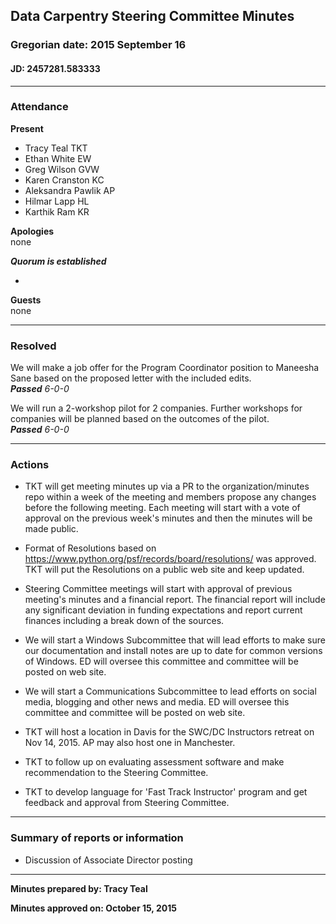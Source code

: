 ## Data Carpentry Steering Committee Minutes
### Gregorian date: 2015 September 16
#### JD: 2457281.583333

----

### Attendance
**Present**
- Tracy Teal TKT
- Ethan White EW
- Greg Wilson GVW
- Karen Cranston KC
- Aleksandra Pawlik AP
- Hilmar Lapp HL
- Karthik Ram KR

**Apologies**  
none

_**Quorum is established**_

-

**Guests**  
none
 

---

### Resolved

We will make a job offer for the Program Coordinator position to Maneesha Sane based on the proposed letter 
with the included edits.  
_**Passed** 6-0-0_

We will run a 2-workshop pilot for 2 companies. Further workshops for companies will be planned based on the 
outcomes of the pilot.  
_**Passed** 6-0-0_


---

### Actions

- TKT will get meeting minutes up via a PR to the organization/minutes repo within a week of 
the meeting and members propose any changes before the following meeting. Each meeting 
will start with a vote of approval on the previous week's minutes and then the minutes
will be made public.

- Format of Resolutions based on https://www.python.org/psf/records/board/resolutions/ was
approved. TKT will put the Resolutions on a public web site and keep updated. 

- Steering Committee meetings will start with approval of previous meeting's minutes and a financial 
report. The financial report will include any significant deviation in funding expectations and
report current finances including a break down of the sources. 

- We will start a Windows Subcommittee that will lead efforts to make sure our documentation
and install notes are up to date for common versions of Windows. ED will oversee this committee
and committee will be posted on web site.

- We will start a Communications Subcommittee to lead efforts on social media, blogging and
other news and media. ED will oversee this committee and committee will be posted on web site.

- TKT will host a location in Davis for the SWC/DC Instructors retreat on Nov 14, 2015. AP may
also host one in Manchester.

- TKT to follow up on evaluating assessment software and make recommendation to the Steering 
Committee.

- TKT to develop language for 'Fast Track Instructor' program and get feedback and approval 
from Steering Committee.

---

### Summary of reports or information

- Discussion of Associate Director posting


---



**Minutes prepared by: Tracy Teal**

**Minutes approved on: October 15, 2015**

